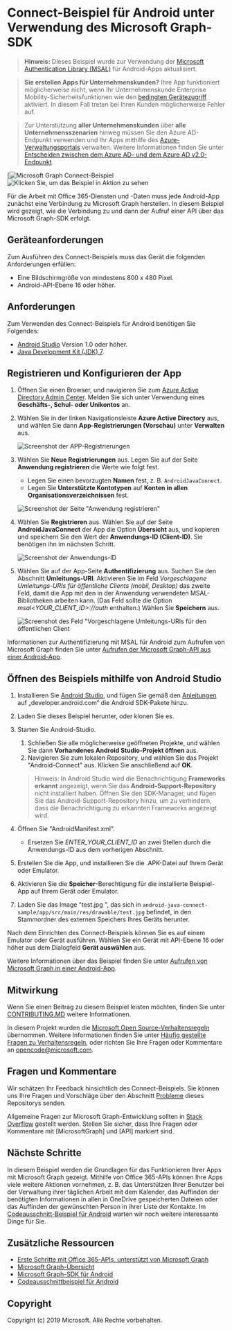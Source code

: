 # Connect-Beispiel für Android unter Verwendung des Microsoft Graph-SDK


>**Hinweis:** Dieses Beispiel wurde zur Verwendung der [Microsoft Authentication Library (MSAL)](https://github.com/AzureAD/microsoft-authentication-library-for-android) für Android-Apps aktualisiert.


> **Sie erstellen Apps für Unternehmenskunden?** Ihre App funktioniert möglicherweise nicht, wenn Ihr Unternehmenskunde Enterprise Mobility-Sicherheitsfunktionen wie den <a href="https://azure.microsoft.com/en-us/documentation/articles/active-directory-conditional-access-device-policies/" target="_newtab">bedingten Gerätezugriff</a> aktiviert. In diesem Fall treten bei Ihren Kunden möglicherweise Fehler auf. 

> Zur Unterstützung **aller Unternehmenskunden** über **alle Unternehmensszenarien** hinweg müssen Sie den Azure AD-Endpunkt verwenden und Ihr Apps mithilfe des [Azure-Verwaltungsportals](https://aka.ms/aadapplist) verwalten. Weitere Informationen finden Sie unter [Entscheiden zwischen dem Azure AD- und dem Azure AD v2.0-Endpunkt](https://graph.microsoft.io/docs/authorization/auth_overview#deciding-between-azure-ad-and-the-v2-authentication-endpoint).

[![Microsoft Graph Connect-Beispiel](/readme-images/O365-Android-Connect-video_play_icon.png)![Klicken Sie, um das Beispiel in Aktion zu sehen](/readme-images/O365-Android-Connect-video_play_icon.png)

Für die Arbeit mit Office 365-Diensten und -Daten muss jede Android-App zunächst eine Verbindung zu Microsoft Graph herstellen. In diesem Beispiel wird gezeigt, wie die Verbindung zu und dann der Aufruf einer API über das Microsoft Graph-SDK erfolgt.

## Geräteanforderungen

Zum Ausführen des Connect-Beispiels muss das Gerät die folgenden Anforderungen erfüllen:

* Eine Bildschirmgröße von mindestens 800 x 480 Pixel.
* Android-API-Ebene 16 oder höher.
 
## Anforderungen

Zum Verwenden des Connect-Beispiels für Android benötigen Sie Folgendes:

* [Android Studio](http://developer.android.com/sdk/index.html) Version 1.0 oder höher.
* [Java Development Kit (JDK) 7](http://www.oracle.com/technetwork/java/javase/downloads/jdk7-downloads-1880260.html).

<a name="register"></a>
## Registrieren und Konfigurieren der App

1. Öffnen Sie einen Browser, und navigieren Sie zum [Azure Active Directory Admin Center](https://aad.portal.azure.com). Melden Sie sich unter Verwendung eines **Geschäfts-, Schul- oder Unikontos** an.

1. Wählen Sie in der linken Navigationsleiste **Azure Active Directory** aus, und wählen Sie dann **App-Registrierungen (Vorschau)** unter **Verwalten** aus.

    ![Screenshot der APP-Registrierungen](./readme-images/aad-portal-app-registrations.png)

1. Wählen Sie **Neue Registrierungen** aus. Legen Sie auf der Seite **Anwendung registrieren** die Werte wie folgt fest.

    - Legen Sie einen bevorzugten **Namen** fest, z. B. `AndroidJavaConnect`.
    - Legen Sie **Unterstützte Kontotypen** auf **Konten in allen Organisationsverzeichnissen** fest.

    ![Screenshot der Seite "Anwendung registrieren"](./readme-images/aad-register-an-app.PNG)

1. Wählen Sie **Registrieren** aus. Wählen Sie auf der Seite **AndroidJavaConnect** der App die Option **Übersicht** aus, und kopieren und speichern Sie den Wert der **Anwendungs-ID (Client-ID)**. Sie benötigen ihn im nächsten Schritt.

    ![Screenshot der Anwendungs-ID](./readme-images/aad-application-id.PNG)

1. Wählen Sie auf der App-Seite **Authentifizierung** aus. Suchen Sie den Abschnitt **Umleitungs-URI**. Aktivieren Sie im Feld _Vorgeschlagene Umleitungs-URIs für öffentliche Clients (mobil, Desktop)_ das zweite Feld, damit die App mit den in der Anwendung verwendeten MSAL-Bibliotheken arbeiten kann. (Das Feld sollte die Option _msal<YOUR\_CLIENT\_ID>://auth_ enthalten.) Wählen Sie **Speichern** aus.

    ![Screenshot des Feld "Vorgeschlagene Umleitungs-URIs für den öffentlichen Client](./readme-images/aad-redirect-uri-public-client.PNG)
  
Informationen zur Authentifizierung mit MSAL für Android zum Aufrufen von Microsoft Graph finden Sie unter [Aufrufen der Microsoft Graph-API aus einer Android-App](https://docs.microsoft.com/en-us/azure/active-directory/develop/guidedsetups/active-directory-android).

  
## Öffnen des Beispiels mithilfe von Android Studio

1. Installieren Sie [Android Studio](http://developer.android.com/sdk/index.html), und fügen Sie gemäß den [Anleitungen](http://developer.android.com/sdk/installing/adding-packages.html) auf „developer.android.com“ die Android SDK-Pakete hinzu.
2. Laden Sie dieses Beispiel herunter, oder klonen Sie es.
4. Starten Sie Android-Studio.
	1. Schließen Sie alle möglicherweise geöffneten Projekte, und wählen Sie dann **Vorhandenes Android Studio-Projekt öffnen** aus.
	2. Navigieren Sie zum lokalen Repository, und wählen Sie das Projekt "Android-Connect" aus. Klicken Sie anschließend auf **OK**.
	
	> Hinweis: In Android Studio wird die Benachrichtigung **Frameworks erkannt** angezeigt, wenn Sie das **Android-Support-Repository** nicht installiert haben. Öffnen Sie den SDK-Manager, und fügen Sie das Android-Support-Repository hinzu, um zu verhindern, dass die Benachrichtigung zu erkannten Frameworks angezeigt wird.
5. Öffnen Sie "AndroidManifest.xml".
	* Ersetzen Sie *ENTER\_YOUR\_CLIENT\_ID* an zwei Stellen durch die Anwendungs-ID aus dem vorherigen Abschnitt.
6. Erstellen Sie die App, und installieren Sie die .APK-Datei auf Ihrem Gerät oder Emulator.
7. Aktivieren Sie die **Speicher**-Berechtigung für die installierte Beispiel-App auf Ihrem Gerät oder Emulator.
8. Laden Sie das Image "test.jpg ", das sich in `android-java-connect-sample/app/src/main/res/drawable/test.jpg` befindet, in den Stammordner des externen Speichers Ihres Geräts herunter.



Nach dem Einrichten des Connect-Beispiels können Sie es auf einem Emulator oder Gerät ausführen. Wählen Sie ein Gerät mit API-Ebene 16 oder höher aus dem Dialogfeld **Gerät auswählen** aus.

Weitere Informationen über das Beispiel finden Sie unter [Aufrufen von Microsoft Graph in einer Android-App](https://developer.microsoft.com/en-us/graph/docs/concepts/android).

<a name="contributing"></a>
## Mitwirkung ##

Wenn Sie einen Beitrag zu diesem Beispiel leisten möchten, finden Sie unter [CONTRIBUTING.MD](/CONTRIBUTING.md) weitere Informationen.

In diesem Projekt wurden die [Microsoft Open Source-Verhaltensregeln](https://opensource.microsoft.com/codeofconduct/) übernommen. Weitere Informationen finden Sie unter [Häufig gestellte Fragen zu Verhaltensregeln](https://opensource.microsoft.com/codeofconduct/faq/), oder richten Sie Ihre Fragen oder Kommentare an [opencode@microsoft.com](mailto:opencode@microsoft.com).

## Fragen und Kommentare

Wir schätzen Ihr Feedback hinsichtlich des Connect-Beispiels. Sie können uns Ihre Fragen und Vorschläge über den Abschnitt [Probleme](issues) dieses Repositorys senden.

Allgemeine Fragen zur Microsoft Graph-Entwicklung sollten in [Stack Overflow](http://stackoverflow.com/questions/tagged/MicrosoftGraph+API) gestellt werden. Stellen Sie sicher, dass Ihre Fragen oder Kommentare mit \[MicrosoftGraph] und \[API] markiert sind.

## Nächste Schritte

In diesem Beispiel werden die Grundlagen für das Funktionieren Ihrer Apps mit Microsoft Graph gezeigt. Mithilfe von Office 365-APIs können Ihre Apps viele weitere Aktionen vornehmen, z. B. das Unterstützen Ihrer Benutzer bei der Verwaltung ihrer täglichen Arbeit mit dem Kalender, das Auffinden der benötigten Informationen in allen in OneDrive gespeicherten Dateien oder das Auffinden der gewünschten Person in ihrer Liste der Kontakte. Im [Codeausschnitt-Beispiel für Android](../../../android-java-snippets-sample) warten wir noch weitere interessante Dinge für Sie. 
  
## Zusätzliche Ressourcen

* [Erste Schritte mit Office 365-APIs, unterstützt von Microsoft Graph](http://dev.office.com/getting-started/office365apis)
* [Microsoft Graph-Übersicht](http://graph.microsoft.io)
* [Microsoft Graph-SDK für Android](../../../msgraph-sdk-android)
* [Codeausschnittbeispiel für Android](../../../android-java-snippets-sample)

## Copyright
Copyright (c) 2019 Microsoft. Alle Rechte vorbehalten.
